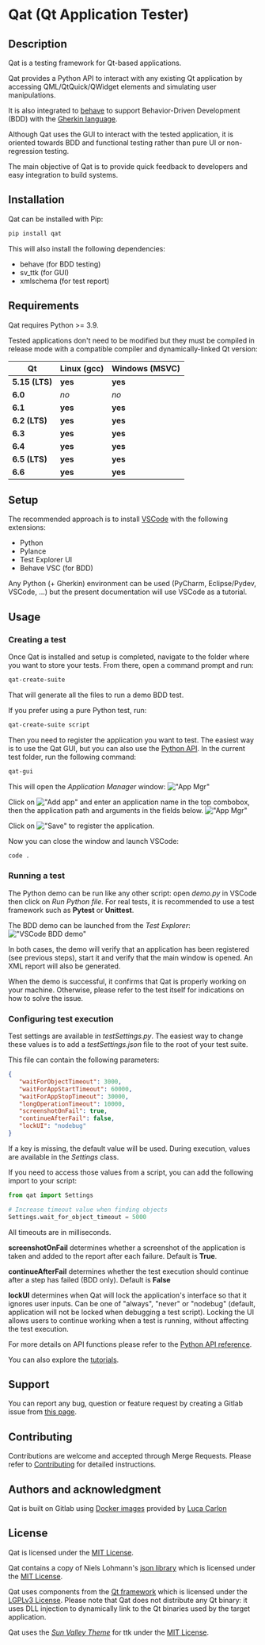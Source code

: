 
# Qat (Qt Application Tester)

## Description
Qat is a testing framework for Qt-based applications.

Qat provides a Python API to interact with any existing Qt application by accessing QML/QtQuick/QWidget elements and simulating user manipulations.

It is also integrated to [behave](https://github.com/behave/behave) to support Behavior-Driven Development (BDD) with the [Gherkin language](https://cucumber.io/docs/gherkin/).

Although Qat uses the GUI to interact with the tested application, it is oriented towards BDD and functional testing rather than pure UI or non-regression testing.

The main objective of Qat is to provide quick feedback to developers and easy integration to build systems.

## Installation

Qat can be installed with Pip:
```bash
pip install qat
```
This will also install the following dependencies:
- behave (for BDD testing)
- sv_ttk (for GUI)
- xmlschema (for test report)

## Requirements
Qat requires Python >= 3.9.

Tested applications don't need to be modified but they must be compiled in release mode with a compatible compiler and dynamically-linked Qt version:

| Qt | Linux (gcc) | Windows (MSVC) |
|----|-------------|----------------|
| __5.15 (LTS)__ | __yes__ | __yes__ |
| __6.0__ | _no_ | _no_ |
| __6.1__ | __yes__ | __yes__ |
| __6.2 (LTS)__ | __yes__ | __yes__ |
| __6.3__ | __yes__ | __yes__ |
| __6.4__ | __yes__ | __yes__ |
| __6.5 (LTS)__ | __yes__ | __yes__ |
| __6.6__ | __yes__ | __yes__ |


## Setup

The recommended approach is to install [VSCode](https://code.visualstudio.com/download) with the following extensions:
- Python
- Pylance
- Test Explorer UI
- Behave VSC (for BDD)

Any Python (+ Gherkin) environment can be used (PyCharm, Eclipse/Pydev, VSCode, ...) but the present documentation will use VSCode as a tutorial.

## Usage

### Creating a test
Once Qat is installed and setup is completed, navigate to the folder where you want to store your tests. From there, open a command prompt and run:
```bash
qat-create-suite
```

That will generate all the files to run a demo BDD test.

If you prefer using a pure Python test, run:
```bash
qat-create-suite script
```

Then you need to register the application you want to test. The easiest way is to use the Qat GUI, but you can also use the [Python API](./doc/Python%20API%20reference.md).
In the current test folder, run the following command:
```bash
qat-gui
```

This will open the _Application Manager_ window:
!["App Mgr"](./doc/images/app_mgr.png)

Click on !["Add app"](./client/qat/gui/images/add_icon.png "Add app") and enter an application name in the top combobox, then the application path and arguments in the fields below.
!["App Mgr"](./doc/images/new_app.png)

Click on !["Save"](./client/qat/gui/images/save_icon.png "Save") to register the application.

Now you can close the window and launch VSCode:
```bash
code .
```

### Running a test

The Python demo can be run like any other script: open _demo.py_ in VSCode then click on _Run Python file_. For real tests, it is recommended to use a test framework such as __Pytest__ or __Unittest__.

The BDD demo can be launched from the _Test Explorer_:
!["VSCode BDD demo"](./doc/images/vscode_demo.png "VSCode BDD demo")

In both cases, the demo will verify that an application has been registered (see previous steps), start it and verify that the main window is opened. An XML report will also be generated.

When the demo is successful, it confirms that Qat is properly working on your machine. Otherwise, please refer to the test itself for indications on how to solve the issue.


### Configuring test execution
Test settings are available in _testSettings.py_.
The easiest way to change these values is to add a _testSettings.json_ file to the root of your test suite.

This file can contain the following parameters:
```json
{
   "waitForObjectTimeout": 3000,
   "waitForAppStartTimeout": 60000,
   "waitForAppStopTimeout": 30000,
   "longOperationTimeout": 10000,
   "screenshotOnFail": true,
   "continueAfterFail": false,
   "lockUI": "nodebug"
}
```
If a key is missing, the default value will be used.
During execution, values are available in the _Settings_ class.

If you need to access those values from a script, you can add the following import to your script:

```python
from qat import Settings

# Increase timeout value when finding objects
Settings.wait_for_object_timeout = 5000
```

All timeouts are in milliseconds.

__screenshotOnFail__ determines whether a screenshot of the application is taken and added to the report after each failure. Default is __True__.

__continueAfterFail__ determines whether the test execution should continue after a step has failed (BDD only). Default is __False__

__lockUI__ determines when Qat will lock the application's interface so that it ignores user inputs. Can be one of "always", "never" or "nodebug" (default, application will not be locked when debugging a test script).
Locking the UI allows users to continue working when a test is running, without affecting the test execution.

For more details on API functions please refer to the [Python API reference](./doc/Python%20API%20reference.md).

You can also explore the [tutorials](./doc/Tutorials.md).

## Support
You can report any bug, question or feature request by creating a Gitlab issue from [this page](https://gitlab.com/testing-tool/qat/-/issues).

## Contributing
Contributions are welcome and accepted through Merge Requests.
Please refer to [Contributing](./doc/Contributing.md) for detailed instructions.

## Authors and acknowledgment
Qat is built on Gitlab using [Docker images](https://bugfreeblog.duckdns.org/docker-qt-tags) provided by [Luca Carlon](https://bugfreeblog.duckdns.org/about-me)

## License
Qat is licensed under the [MIT License](https://opensource.org/license/mit/).

Qat contains a copy of Niels Lohmann's [json library](https://github.com/nlohmann/json) which is licensed under the [MIT License](https://opensource.org/license/mit/).

Qat uses components from the [Qt framework](https://www.qt.io/) which is licensed under the [LGPLv3 License](https://www.gnu.org/licenses/lgpl-3.0.html).
Please note that Qat does not distribute any Qt binary: it uses DLL injection to dynamically link to the Qt binaries used by the target application.

Qat uses the [_Sun Valley Theme_](https://github.com/rdbende/Sun-Valley-ttk-theme) for ttk under the [MIT License](https://opensource.org/license/mit/).
